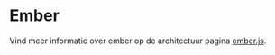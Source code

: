 # Ember

Vind meer informatie over ember op de architectuur pagina [ember.js](../architectuur/ember.js.md).
